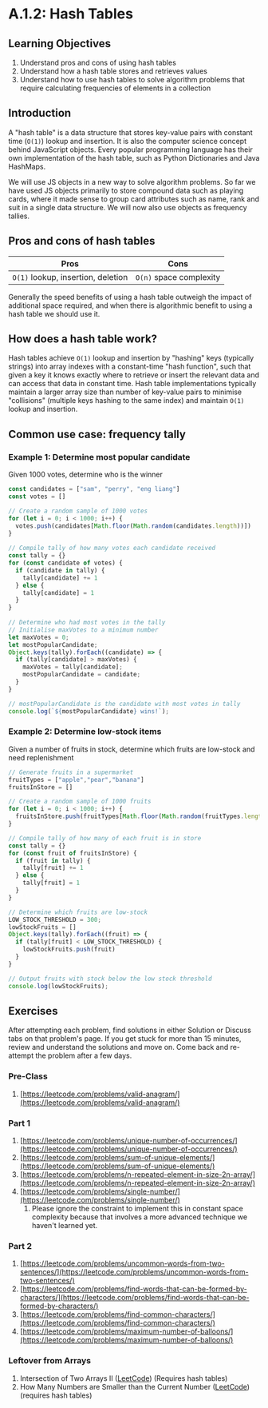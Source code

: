 # A.1.2: Hash Tables

## Learning Objectives

1. Understand pros and cons of using hash tables
2. Understand how a hash table stores and retrieves values
3. Understand how to use hash tables to solve algorithm problems that require calculating frequencies of elements in a collection

## Introduction

A "hash table" is a data structure that stores key-value pairs with constant time (`O(1)`) lookup and insertion. It is also the computer science concept behind JavaScript objects. Every popular programming language has their own implementation of the hash table, such as Python Dictionaries and Java HashMaps.

We will use JS objects in a new way to solve algorithm problems. So far we have used JS objects primarily to store compound data such as playing cards, where it made sense to group card attributes such as name, rank and suit in a single data structure. We will now also use objects as frequency tallies.

## Pros and cons of hash tables

| Pros                               | Cons                    |
| ---------------------------------- | ----------------------- |
| `O(1)` lookup, insertion, deletion | `O(n)` space complexity |

Generally the speed benefits of using a hash table outweigh the impact of additional space required, and when there is algorithmic benefit to using a hash table we should use it.

## How does a hash table work?

Hash tables achieve `O(1)` lookup and insertion by "hashing" keys (typically strings) into array indexes with a constant-time "hash function", such that given a key it knows exactly where to retrieve or insert the relevant data and can access that data in constant time. Hash table implementations typically maintain a larger array size than number of key-value pairs to minimise "collisions" (multiple keys hashing to the same index) and maintain `O(1)` lookup and insertion.

## Common use case: frequency tally

### Example 1: Determine most popular candidate

Given 1000 votes, determine who is the winner

```javascript
const candidates = ["sam", "perry", "eng liang"]
const votes = []

// Create a random sample of 1000 votes
for (let i = 0; i < 1000; i++) {
  votes.push(candidates[Math.floor(Math.random(candidates.length))])
}
  
// Compile tally of how many votes each candidate received
const tally = {}
for (const candidate of votes) {
  if (candidate in tally) {
    tally[candidate] += 1
  } else {
    tally[candidate] = 1  
  }
}
  
// Determine who had most votes in the tally
// Initialise maxVotes to a minimum number
let maxVotes = 0;
let mostPopularCandidate;
Object.keys(tally).forEach((candidate) => {
  if (tally[candidate] > maxVotes) {
    maxVotes = tally[candidate];
    mostPopularCandidate = candidate;
  }
}

// mostPopularCandidate is the candidate with most votes in tally
console.log(`${mostPopularCandidate} wins!`);
```

### Example 2: Determine low-stock items

Given a number of fruits in stock, determine which fruits are low-stock and need replenishment

```javascript
// Generate fruits in a supermarket
fruitTypes = ["apple","pear","banana"]
fruitsInStore = []

// Create a random sample of 1000 fruits
for (let i = 0; i < 1000; i++) {
  fruitsInStore.push(fruitTypes[Math.floor(Math.random(fruitTypes.length))])
}

// Compile tally of how many of each fruit is in store
const tally = {}
for (const fruit of fruitsInStore) {
  if (fruit in tally) {
    tally[fruit] += 1
  } else {
    tally[fruit] = 1  
  }
}

// Determine which fruits are low-stock
LOW_STOCK_THRESHOLD = 300;
lowStockFruits = []
Object.keys(tally).forEach((fruit) => {
  if (tally[fruit] < LOW_STOCK_THRESHOLD) {
    lowStockFruits.push(fruit)
  }
}

// Output fruits with stock below the low stock threshold
console.log(lowStockFruits);
```

## Exercises

After attempting each problem, find solutions in either Solution or Discuss tabs on that problem's page. If you get stuck for more than 15 minutes, review and understand the solutions and move on. Come back and re-attempt the problem after a few days.

### Pre-Class

1. [https://leetcode.com/problems/valid-anagram/](https://leetcode.com/problems/valid-anagram/)

### Part 1

1. [https://leetcode.com/problems/unique-number-of-occurrences/](https://leetcode.com/problems/unique-number-of-occurrences/)
2. [https://leetcode.com/problems/sum-of-unique-elements/](https://leetcode.com/problems/sum-of-unique-elements/)
3. [https://leetcode.com/problems/n-repeated-element-in-size-2n-array/](https://leetcode.com/problems/n-repeated-element-in-size-2n-array/)
4. [https://leetcode.com/problems/single-number/](https://leetcode.com/problems/single-number/)
   1. Please ignore the constraint to implement this in constant space complexity because that involves a more advanced technique we haven't learned yet.

### Part 2

1. [https://leetcode.com/problems/uncommon-words-from-two-sentences/](https://leetcode.com/problems/uncommon-words-from-two-sentences/)
2. [https://leetcode.com/problems/find-words-that-can-be-formed-by-characters/](https://leetcode.com/problems/find-words-that-can-be-formed-by-characters/)
3. [https://leetcode.com/problems/find-common-characters/](https://leetcode.com/problems/find-common-characters/)
4. [https://leetcode.com/problems/maximum-number-of-balloons/](https://leetcode.com/problems/maximum-number-of-balloons/)

### Leftover from Arrays

1. Intersection of Two Arrays II ([LeetCode](https://leetcode.com/problems/intersection-of-two-arrays-ii/)) (Requires hash tables)
2. How Many Numbers are Smaller than the Current Number ([LeetCode](https://leetcode.com/problems/how-many-numbers-are-smaller-than-the-current-number/)) (requires hash tables)
